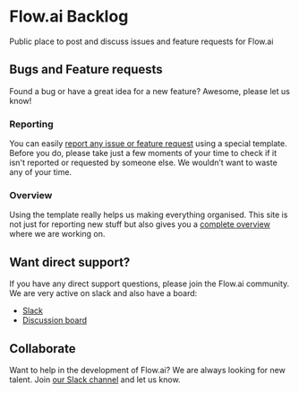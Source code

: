 # Flow.ai Backlog
Public place to post and discuss issues and feature requests for Flow.ai

## Bugs and Feature requests
Found a bug or have a great idea for a new feature? Awesome, please let us know!

### Reporting
You can easily [report any issue or feature request](https://github.com/flow-ai/backlog/issues/new) using a special template. Before you do, please take just a few moments of your time to check if it isn't reported or requested by someone else. We wouldn’t want to waste any of your time. 

### Overview
Using the template really helps us making everything organised. This site is not just for reporting new stuff but also gives you a [complete overview](https://github.com/flow-ai/backlog/issues) where we are working on.

## Want direct support?
If you have any direct support questions, please join the Flow.ai community. We are very active on slack and also have a board:

- [Slack](https://slack.flow.ai)
- [Discussion board](https://boards.flow.ai)

## Collaborate 
Want to help in the development of Flow.ai? We are always looking for new talent. Join [our Slack channel](https://slack.flow.ai) and let us know.
